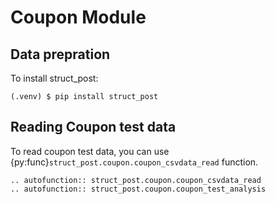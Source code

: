 # Coupon Module

## Data prepration

To install struct_post:

```console
(.venv) $ pip install struct_post
```

## Reading Coupon test data

To read coupon test data, you can use {py:func}`struct_post.coupon.coupon_csvdata_read` function.

```{eval-rst}
.. autofunction:: struct_post.coupon.coupon_csvdata_read
.. autofunction:: struct_post.coupon.coupon_test_analysis
```
